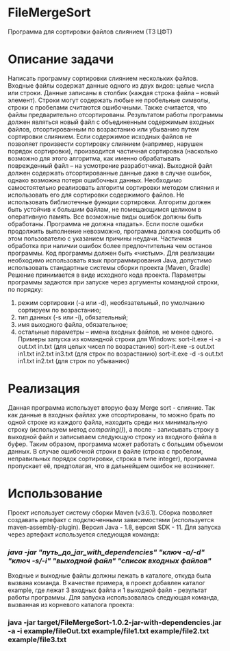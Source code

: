 # FileMergeSort
Программа для сортировки файлов слиянием (ТЗ ЦФТ)

# Описание задачи
Написать программу сортировки слиянием нескольких файлов.
Входные файлы содержат данные одного из двух видов: целые числа или строки. Данные записаны
в столбик (каждая строка файла – новый элемент). Строки могут содержать любые не пробельные
символы, строки с пробелами считаются ошибочными. Также считается, что файлы предварительно
отсортированы.
Результатом работы программы должен являться новый файл с объединенным содержимым
входных файлов, отсортированным по возрастанию или убыванию путем сортировки слиянием.
Если содержимое исходных файлов не позволяет произвести сортировку слиянием (например,
нарушен порядок сортировки), производится частичная сортировка (насколько возможно для этого
алгоритма, как именно обрабатывать поврежденный файл – на усмотрение разработчика).
Выходной файл должен содержать отсортированные данные даже в случае ошибок, однако
возможна потеря ошибочных данных.
Необходимо самостоятельно реализовать алгоритм сортировки методом слияния и использовать
его для сортировки содержимого файлов. Не использовать библиотечные функции сортировки.
Алгоритм должен быть устойчив к большим файлам, не помещающимся целиком в оперативную
память.
Все возможные виды ошибок должны быть обработаны. Программа не должна «падать». Если
после ошибки продолжить выполнение невозможно, программа должна сообщить об этом
пользователю с указанием причины неудачи. Частичная обработка при наличии ошибок более
предпочтительна чем останов программы. Код программы должен быть «чистым».
Для реализации необходимо использовать язык программирования Java, допустимо использовать
стандартные системы сборки проекта (Maven, Gradle)
Решение принимается в виде исходного кода проекта.
Параметры программы задаются при запуске через аргументы командной строки, по порядку:
1. режим сортировки (-a или -d), необязательный, по умолчанию сортируем по возрастанию;
2. тип данных (-s или -i), обязательный;
3. имя выходного файла, обязательное;
4. остальные параметры – имена входных файлов, не менее одного.
Примеры запуска из командной строки для Windows:
sort-it.exe -i -a out.txt in.txt (для целых чисел по возрастанию)
sort-it.exe -s out.txt in1.txt in2.txt in3.txt (для строк по возрастанию)
sort-it.exe -d -s out.txt in1.txt in2.txt (для строк по убыванию)

# Реализация
Данная программа использует вторую фазу Merge sort - слияние. Так как данные в входных файлах уже
отсортированы, то можно брать по одной строке из каждого файла, находить среди них минимальную строку
 (используем метод _comparing()_), а после - записывать строку в выходной файл и записываем следующую 
 строку из входного файла в буфер. Таким образом, программа может работать с большим объемом данных.
 В случае ошибочной строки в файле (строка с пробелом, неправильных порядок сортировки, строка в типе integer),
  программа пропускает её, предполагая, что в дальнейшем ошибок не возникнет.
 
# Использование
Проект использует систему сборки Maven (v3.6.1). Сборка позволяет создавать артефакт с подключенными
зависимостями (используется maven-assembly-plugin). Версия Java - 1.8, версия SDK - 11. Для запуска через
артефакт используется следующая команда:
### _java -jar "путь_до_jar_with_dependencies" "ключ -a/-d" "ключ -s/-i" "выходной файл" "список входных файлов"_
Входные и выходные файлы должны лежать в каталоге, откуда была вызвана команда. В качестве примера, в проект
 добавлен каталог example, где лежат 3 входных файла и 1 выходной файл - результат работы программы. Для запуска
 использовалась следующая команда, вызванная из корневого каталога проекта:
### java -jar target/FileMergeSort-1.0.2-jar-with-dependencies.jar -a -i example/fileOut.txt example/file1.txt example/file2.txt example/file3.txt
